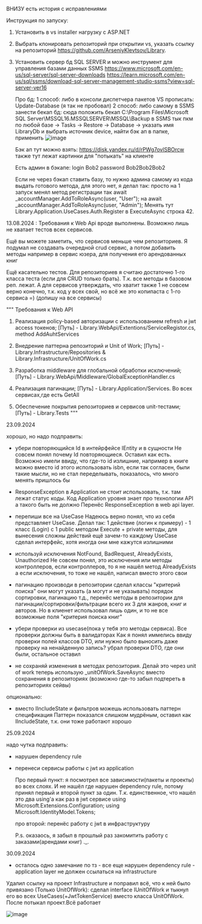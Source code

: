 ВНИЗУ есть история с исправлениями 

Инструкция по запуску:
1. Установить в vs installer нагрузку c ASP.NET
2. Выбрать клонировать репозиторий при открытии vs, указать ссылку на репозиторий https://github.com/ArseniyKlevtsov/Library.
3. Установить сервер бд SQL SERVER и можно  инструмент для управления базами данных SSMS
   https://www.microsoft.com/en-us/sql-server/sql-server-downloads
   https://learn.microsoft.com/en-us/sql/ssms/download-sql-server-management-studio-ssms?view=sql-server-ver16

   Про бд:
   1 способ:  либо в консоли диспетчера пакетов VS прописать: Update-Database (я так не пробовал)
   2 способ: либо самому в SSMS занести бекап бд:
     сюда положить бекап C:\Program Files\Microsoft SQL Server\MSSQL16.MSSQLSERVER\MSSQL\Backup
     в SSMS тык пкм по любой базе -> Tasks -> Restore -> Database -> указать имя LibraryDb и выбрать источник device, найти бэк ап в папке, применить
     ![image](https://github.com/user-attachments/assets/311a5c65-cde7-4481-b9e9-45f98c55489d)

   Бэк ап тут можно взять:
   https://disk.yandex.ru/d/rPWg7ovlSBOrcw
   также тут лежат картинки для "потыкать" на клиенте
   
   Есть админ в бэкапе:
   login Bob2
   password Bob2Bob2Bob2

   Если не через бэкап ставить базу, то нужно админа самому из кода выдать
   готового метода, для этого нет, я делал так: просто на 1 запуск менял метод регистрации так
   await _accountManager.AddToRoleAsync(user, "User");
   на
   await _accountManager.AddToRoleAsync(user, "Admin");
   Менять тут Library.Application.UseCases.Auth.Register в  ExecuteAsync строка 42.


13.08.2024 : 
  Требования к Web Api вроде выполнены. Возможно лишь не хватает тестов всех сервисов.
  
  Ещё вы можете заметить, что сервисов меньше чем репозиториев. 
  Я подумал не создавать очередной crud сервис, а потом добавить методы например в сервис юзера, для получения его арендованных книг

  Ещё касательно тестов. Для репозиториев я считаю достаточно 1-го класса теста (если для CRUD только брать). Т.к. все методы в базовом реп. лежат.
  А для сервисов утверждать, что хватит также 1 не совсем верно конечно, т.к. код у всех свой, но всё же это копипаста с 1-го сервиса =) (допишу на все сервисы)

"""
Требования к Web API 
  1. Реализация policy-based авторизации с использованием refresh и jwt 
  access токенов; 
  [Путь] - Library.WebApi/Extentions/ServiceRegistor.cs, method AddAuhtServices

  2. Внедрение паттерна репозиторий и Unit of Work;
  [Путь] - Library.Infrastructure/Repositories & Library.Infrastructure/UnitOfWork.cs
 
  3. Разработка middleware для глобальной обработки исключений;
  [Путь] - Library.WebApi/Middleware/GlobalExceptionHandler.cs
 
  4. Реализация пагинации; 
  [Путь] - Library.Application/Services. Во всех сервисах,где есть GetAll 
  
  5. Обеспечение покрытия репозиториев и сервисов unit-тестами; 
  [Путь] - Library.Tests
"""


23.09.2024

хорошо, но надо подправить:
 
- убери повторяющийся Id в интейрфейсе IEntity и в сущности
Не совсем понял почему Id повторяющиеся. Оставил как есть. Возможно имели ввиду, что где-то id излишние, например в книге можно вместо id этого использовать isbn, если так согласен,
были такие мысли, но не стал переделывать, показалось, что много менять пришлось бы
 
- ResponseException в Application не стоит использовать, т.к. там лежат статус коды. Код Application уровня знает про технологии API а такого быть не должно
Перенёс ResponseException в web api layer.
 
- перепиши все на UseCase
  Надеюсь верно понял, что из себя представляет UseCase. Делал так:
  1 действие (логин к примеру) - 1 класс (Login) с 1 public методом Execute + private  методы, для вынесения сложны действий
  ещё зачем-то каждому UseCase сделал интерфейс, хотя иногда они мне кажутся излишними
 
- используй исключения NotFound, BadRequest, AlreadyExists, Unauthorized
Не совсем понял, это исключения или  методы контроллеров,
если контроллеров, то я не нашёл метод AlreadyExists
а если исключения, то тоже не нашёл, написал вместо этого свои

- пагинацию производи в репозитории
  сделал классы "критерий поиска" они могут указать (а могут и не указывать) порядок сортировки, пагинацию т.д.,
  перенёс методы в репозитории для пагинации/сортировки/фильтрации всего их 3 для жанров, книг и авторов. Но в клиенет использовал лишь один, и то не все возможные поля "критерия поиска книг"
 
- убери проверки из usecase(пока у тебя это методы сервиса). Все проверки должны быть в валидаторах
Как я понял иммелись ввиду проверки полей классов DTO, или нужно было выносить даже проверку на ненайденную запись?
убрал проверки DTO, где они были, остальное оставил

 
- не сохраняй изменения в методах репозитория. Делай это через unit of work
теперь использую _unitOfWork.SaveAsync вместо сохранения в репозиториях
(возможно где-то забыл подтереть в репозиториях сейвы)

опционально:
- вместо IIncludeState и фильтров можешь использовать паттерн спецификация
Паттерн показался слишком мудрёным, оставил как IIncludeState, т.к. они тоже работают хорошо



25.09.2024

надо чутка подправить:
- нарушен dependency rule
- перенеси сервисы работы с jwt из application

  Про первый пункт:
  я посмотрел все зависимости(пакеты и проекты) во всех слоях. И не нашёл где нарушен dependency rule, потому принял первый и второй пункт за один.
  Т.к. единственное, что нашёл это два using'а как раз в jwt сервисе
  using Microsoft.Extensions.Configuration;
  using Microsoft.IdentityModel.Tokens;

  
  про второй:
  перенёс работу с jwt в инфраструктуру

  P.s. оказаось, я забыл в прошлый раз закомитить работу с заказами(арендами книг) ._.



30.09.2024

 - осталось одно замечание по тз - все еще нарушен dependency rule - application layer не должен ссылаться на infrastructure
 
 Удалил ссылку на проект Infrastructure и поправил всё, что к ней было привязано (Только UnitOfWork): 
 сделал interface IUnitOfWork и тыкнул его во всех UseCases(+JwtTokenService) вместо класса UnitOfWork.
 После потыкал проект.Всё работает
 
![image](https://github.com/user-attachments/assets/c1e4ee60-cf44-4ce4-9dae-0de3d959a08c)

